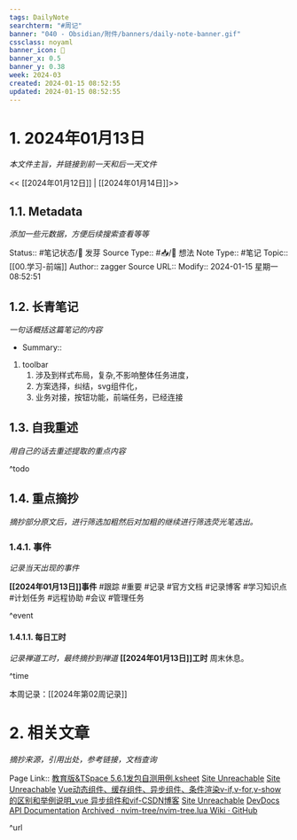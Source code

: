 ```yaml
---
tags: DailyNote
searchterm: "#周记"
banner: "040 - Obsidian/附件/banners/daily-note-banner.gif"
cssclass: noyaml
banner_icon: 💌
banner_x: 0.5
banner_y: 0.38
week: 2024-03
created: 2024-01-15 08:52:55
updated: 2024-01-15 08:52:55
---
```


# 1. 2024年01月13日

_本文件主旨，并链接到前一天和后一天文件_

<< [[2024年01月12日]] | [[2024年01月14日]]>>

## 1.1. Metadata

_添加一些元数据，方便后续搜索查看等等_

Status:: #笔记状态/🌱 发芽
Source Type:: #📥/💭 想法 
Note Type:: #笔记
Topic:: [[00.学习-前端]]
Author:: zagger
Source URL::
Modify:: 2024-01-15 星期一 08:52:51

## 1.2. 长青笔记

_一句话概括这篇笔记的内容_

- Summary::
1. toolbar 
	1. 涉及到样式布局，复杂,不影响整体任务进度，
	2. 方案选择，纠结，svg组件化，
	3. 业务对接，按钮功能，前端任务，已经连接


## 1.3. 自我重述

_用自己的话去重述提取的重点内容_

^todo

## 1.4. 重点摘抄

_摘抄部分原文后，进行筛选加粗然后对加粗的继续进行筛选荧光笔选出。_

### 1.4.1. 事件

_记录当天出现的事件_

**[[2024年01月13日]]事件** 
#跟踪 #重要 #记录 #官方文档 #记录博客 #学习知识点 #计划任务 #远程协助 #会议 #管理任务

^event

#### 1.4.1.1. 每日工时

_记录禅道工时，最终摘抄到禅道_
**[[2024年01月13日]]工时**
周末休息。

^time

本周记录：[[2024年第02周记录]]

# 2. 相关文章

_摘抄来源，引用出处，参考链接，文档查询_

Page Link::
[教育版&TSpace 5.6.1发包自测用例.ksheet](https://docs.wps.cn/l/caGxu2KyhQkh)
[Site Unreachable](https://172.16.65.142/view-front/#/gateway/mydesktop)
[Site Unreachable](https://www.kdocs.cn/l/cncngxEcagIY)
[Vue动态组件、缓存组件、异步组件、条件渲染v-if,v-for,v-show的区别和举例说明\_vue 异步组件和vif-CSDN博客](https://blog.csdn.net/weixin_56542608/article/details/134964554)
[Site Unreachable](https://iviewui.com/view-ui-plus/component/form/form)
[DevDocs API Documentation](https://devdocs.io/)
[Archived · nvim-tree/nvim-tree.lua Wiki · GitHub](https://github.com/nvim-tree/nvim-tree.lua/wiki/Archived#alternative-default-mappings)

^url
